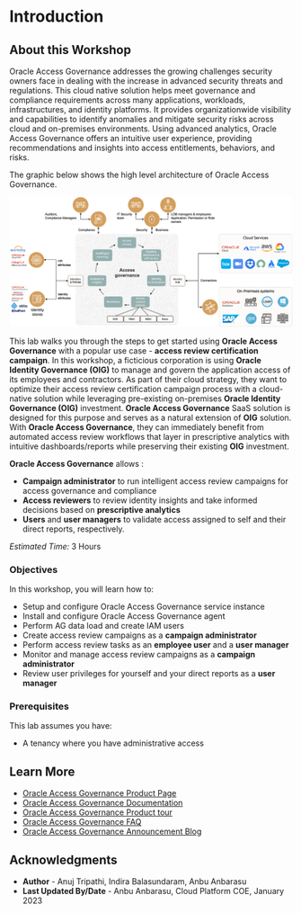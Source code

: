 # Introduction

## About this Workshop

 Oracle Access Governance addresses the growing challenges security owners face in dealing with the increase in advanced security threats and regulations. This cloud native solution helps meet governance and compliance requirements across many applications, workloads, infrastructures, and identity platforms. It provides organizationwide visibility and capabilities to identify anomalies and mitigate security risks across cloud and on-premises environments. Using advanced analytics, Oracle Access Governance offers an intuitive user experience, providing recommendations and insights into access entitlements, behaviors, and risks.

 The graphic below shows the high level architecture of Oracle Access Governance.

  ![View List of Campaigns](images/oracle-access-governance-overview.png)

This lab walks you through the steps to get started using **Oracle Access Governance** with a popular use case - **access review certification campaign**. In this workshop, a ficticious corporation is using **Oracle Identity Governance (OIG)** to manage and govern the application access of its employees and contractors. As part of their cloud strategy, they want to optimize their access review certification campaign process with a cloud-native solution while leveraging pre-existing on-premises **Oracle Identity Governance (OIG)** investment. **Oracle Access Governance** SaaS solution is designed for this purpose and serves as a natural extension of **OIG** solution. With **Oracle Access Governance**, they can immediately benefit from automated access review workflows that layer in prescriptive analytics with intuitive dashboards/reports while preserving their existing **OIG** investment. 

**Oracle Access Governance** allows : 
- **Campaign administrator** to run intelligent access review campaigns for access governance and compliance
- **Access reviewers** to review identity insights and take informed decisions based on **prescriptive analytics**
- **Users** and **user managers** to validate access assigned to self and their direct reports, respectively. 


*Estimated Time:* 3 Hours


### Objectives

In this workshop, you will learn how to:
* Setup and configure Oracle Access Governance service instance
* Install and configure Oracle Access Governance agent
* Perform AG data load and create IAM users
* Create access review campaigns as a **campaign administrator**
* Perform access review tasks as an **employee user** and a **user manager**
* Monitor and manage access review campaigns as a **campaign administrator**
* Review user privileges for yourself and your direct reports as a **user manager**

### Prerequisites
This lab assumes you have:
* A tenancy where you have administrative access


## Learn More

* [Oracle Access Governance Product Page](https://www.oracle.com/security/cloud-security/access-governance/)
* [Oracle Access Governance Documentation](https://docs.oracle.com/en/cloud/paas/access-governance/index.html)
* [Oracle Access Governance Product tour](https://www.oracle.com/webfolder/s/quicktours/paas/pt-sec-access-governance/index.html)
* [Oracle Access Governance FAQ](https://www.oracle.com/security/cloud-security/access-governance/faq/)
* [Oracle Access Governance Announcement Blog](https://blogs.oracle.com/cloudsecurity/post/intelligent-cloud-delivered-access-governance-with-prescriptive-analytics)

## Acknowledgments
* **Author** - Anuj Tripathi, Indira Balasundaram, Anbu Anbarasu 
* **Last Updated By/Date** - Anbu Anbarasu, Cloud Platform COE, January 2023

